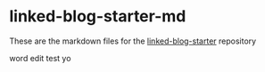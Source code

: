 # linked-blog-starter-md
These are the markdown files for the [linked-blog-starter](https://github.com/matthewwong525/linked-blog-starter) repository

 
 
 word edit test yo